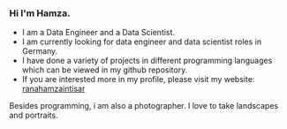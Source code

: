 ### Hi I'm Hamza.

- I am a Data Engineer and a Data Scientist.
- I am currently looking for data engineer and data scientist roles in Germany.
- I have done a variety of projects in different programming languages which can be viewed in my github repository. 
- If you are interested more in my profile, please visit my website: [ranahamzaintisar](https://ranahamzaintisar1995.github.io)

Besides programming, i am also a photographer. I love to take landscapes and portraits.
